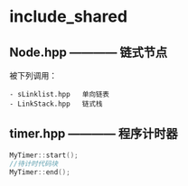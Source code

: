 # include_shared

## Node.hpp ———— 链式节点

被下列调用：

    - sLinklist.hpp   单向链表
    - LinkStack.hpp   链式栈

## timer.hpp ———— 程序计时器

```c++
MyTimer::start();
//待计时代码块
MyTimer::end();
```
